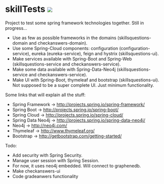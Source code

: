 # skillTests ![](https://travis-ci.org/SimpleApplicationsOrg/skillTests.svg?branch=master)

Project to test some spring framework technologies together. Still in progress...

- Use as few as possible frameworks in the domains (skillsquestions-domain and checkanswers-domain).
- Use some Spring-Cloud components: configuration (configuration-service), eureka (eureka-service), feign and hystrix (skillsquestions-ui). 
- Make services available with Spring-Boot and Spring-Web (skillsquestions-service and checkanswers-service).
- Make some data available with Spring-Data-Neo4j (skillsquestions-service and checkanswers-service).
- Make UI with Spring-Boot, thymeleaf and bootstrap (skillsquestions-ui). Not supposed to be a super complete UI. Just minimum functionality.

Some links that will explain all the stuff:

- Spring Framework -> http://projects.spring.io/spring-framework/
- Spring Boot -> http://projects.spring.io/spring-boot/
- Spring Cloud -> http://projects.spring.io/spring-cloud/
- Spring Data Neo4j -> http://projects.spring.io/spring-data-neo4j/
- Neo4j -> http://neo4j.com/
- Thymeleaf -> http://www.thymeleaf.org/
- Bootstrap -> http://getbootstrap.com/getting-started/

Todo:
- Add security with Spring Security.
- Manage user session with Spring Session.
- For now, it uses neo4j embedded. Will connect to graphenedb.
- Make checkanswers-ui
- Code gradeanwers functionality
